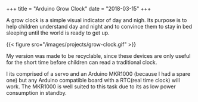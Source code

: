 +++
title = "Arduino Grow Clock"
date = "2018-03-15"
+++


A grow clock is a simple visual indicator of day and nigh. Its purpose is to help children understand day and night and to convince them to stay in bed sleeping until the world is ready to get up.

{{< figure src="/images/projects/grow-clock.gif" >}}

My version was made to be recyclable, since these devices are only useful for the short time before children can read a traditional clock.

I its comprised of a servo and an Arduino MKR1000 (because I had a spare one) but any Arduino compatible board with a RTC(real time clock) will work. The MKR1000 is well suited to this task due to its as low power consumption in standby.
